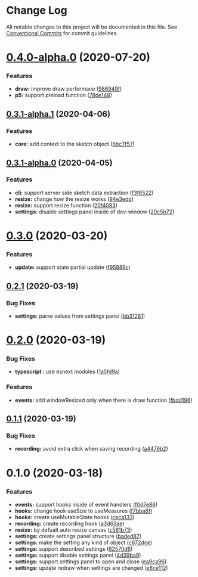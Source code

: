# Change Log

All notable changes to this project will be documented in this file.
See [Conventional Commits](https://conventionalcommits.org) for commit guidelines.

# [0.4.0-alpha.0](https://github.com/albizures/pieza/compare/@pieza/core@0.3.1-alpha.1...@pieza/core@0.4.0-alpha.0) (2020-07-20)


### Features

* **draw:** improve draw performace ([986949f](https://github.com/albizures/pieza/commit/986949fdd3ee865736ae92cff9694ff61d6edfa0))
* **p5:** support preload function ([78de148](https://github.com/albizures/pieza/commit/78de1488ffb80a869c021853d1173dff4c078f08))





## [0.3.1-alpha.1](https://github.com/albizures/pieza/compare/@pieza/core@0.3.1-alpha.0...@pieza/core@0.3.1-alpha.1) (2020-04-06)


### Features

* **core:** add context to the sketch object ([6bc7f57](https://github.com/albizures/pieza/commit/6bc7f57e1ee7a16d6cdedecd9a2e8af8989c5232))





## [0.3.1-alpha.0](https://github.com/albizures/pieza/compare/@pieza/core@0.3.0...@pieza/core@0.3.1-alpha.0) (2020-04-05)


### Features

* **cli:** support server side sketch data extraction ([f3f8522](https://github.com/albizures/pieza/commit/f3f852294a28b55bd40482ef790c79e2171f7e39))
* **resize:** change how the resize works ([94e3edd](https://github.com/albizures/pieza/commit/94e3edd7618ecb81f41f7bf7001290aa143172d0))
* **resize:** support resize function ([20f4083](https://github.com/albizures/pieza/commit/20f4083c82117f17e343c81b4fc0bb0916e5361d))
* **settings:** disable settings panel inside of dev-window ([20c5b72](https://github.com/albizures/pieza/commit/20c5b72cb78b86972ed5baa77729c61786d29b8c))





# [0.3.0](https://github.com/albizures/pieza/compare/@pieza/core@0.2.1...@pieza/core@0.3.0) (2020-03-20)


### Features

* **update:** support state partial update ([f95989c](https://github.com/albizures/pieza/commit/f95989cff893587497e76fa048ff43c375454ffc))





## [0.2.1](https://github.com/albizures/pieza/compare/@pieza/core@0.2.0...@pieza/core@0.2.1) (2020-03-19)


### Bug Fixes

* **settings:** parse values from settings panel ([bb31281](https://github.com/albizures/pieza/commit/bb31281ccb99d3fe329daea7f05eac043bd53c72))





# [0.2.0](https://github.com/albizures/pieza/compare/@pieza/core@0.1.1...@pieza/core@0.2.0) (2020-03-19)


### Bug Fixes

* **typescript :** use esnext modules ([1a5fd9a](https://github.com/albizures/pieza/commit/1a5fd9ac946783793a539ba8c24ca069ecac0fc1))


### Features

* **events:** add windowResized only when there is draw function ([fbdd196](https://github.com/albizures/pieza/commit/fbdd196f266a4193254301d543e2ed7b4f142ac5))





## [0.1.1](https://github.com/albizures/pieza/compare/@pieza/core@0.1.0...@pieza/core@0.1.1) (2020-03-19)


### Bug Fixes

* **recording:** avoid extra click when saving recording ([a4479b2](https://github.com/albizures/pieza/commit/a4479b29346948a9b6e3c7e68dd9f07ceeb3c846))





# 0.1.0 (2020-03-18)


### Features

* **events:** support hooks inside of event handlers ([f0d7e86](https://github.com/albizures/pieza/commit/f0d7e86c4c1bf4e408b3a0e95248bec41d15821c))
* **hooks:** change hook useSize to useMeasures ([f7bba6f](https://github.com/albizures/pieza/commit/f7bba6fea95a4d5fa6f414336be68ee0d98ede63))
* **hooks:** create useMutableState hooks ([ceca133](https://github.com/albizures/pieza/commit/ceca133cbb9ae88989797294cf6232ba67e4b307))
* **recording:** create recording hook ([a3d63ae](https://github.com/albizures/pieza/commit/a3d63aee77a853cfc0c696b4b4070657a19c197b))
* **resize:** by defualt auto resize canvas ([c581b73](https://github.com/albizures/pieza/commit/c581b7358e77bb2ffb48d9ff7debdf243f7f3564))
* **settings:** create settings panel structure ([baded87](https://github.com/albizures/pieza/commit/baded87d194b1625f0f2b89b3f9943ad7c5b2745))
* **settings:** make the setting any kind of object ([c872dce](https://github.com/albizures/pieza/commit/c872dce72e6850835f4b114166fe560ab9173965))
* **settings:** support described settings ([62570d6](https://github.com/albizures/pieza/commit/62570d6414d851484dea179754f9a51dfefcdaa3))
* **settings:** support disable settings panel ([4d39ba9](https://github.com/albizures/pieza/commit/4d39ba9261eeeaefbd27ba04ca3b731f817d95d0))
* **settings:** support settings panel to open and close ([ea9ca96](https://github.com/albizures/pieza/commit/ea9ca969b478e5be189b573f134ec56bb56f8fe6))
* **settings:** update redraw when settings are changed ([e8ce112](https://github.com/albizures/pieza/commit/e8ce112c467b8e9a76f8de2d646ced91a308814d))
